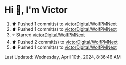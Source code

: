 <h1>Hi 👋, I'm Victor </h1>

<!--RECENT_ACTIVITY:start-->
1. ⬆️ Pushed 1 commit(s) to [victorDigital/WolfPMNext](https://github.com/victorDigital/WolfPMNext)<br>
2. ⬆️ Pushed 1 commit(s) to [victorDigital/WolfPMNext](https://github.com/victorDigital/WolfPMNext)<br>
3. ⭐ Starred [victorDigital/WolfPMNext](https://github.com/victorDigital/WolfPMNext)<br>
4. ⬆️ Pushed 2 commit(s) to [victorDigital/WolfPMNext](https://github.com/victorDigital/WolfPMNext)<br>
5. ⬆️ Pushed 1 commit(s) to [victorDigital/WolfPMNext](https://github.com/victorDigital/WolfPMNext)<br>
<!--RECENT_ACTIVITY:end-->

<!--RECENT_ACTIVITY:last_update-->
Last Updated: Wednesday, April 10th, 2024, 8:36:46 AM
<!--RECENT_ACTIVITY:last_update_end-->
